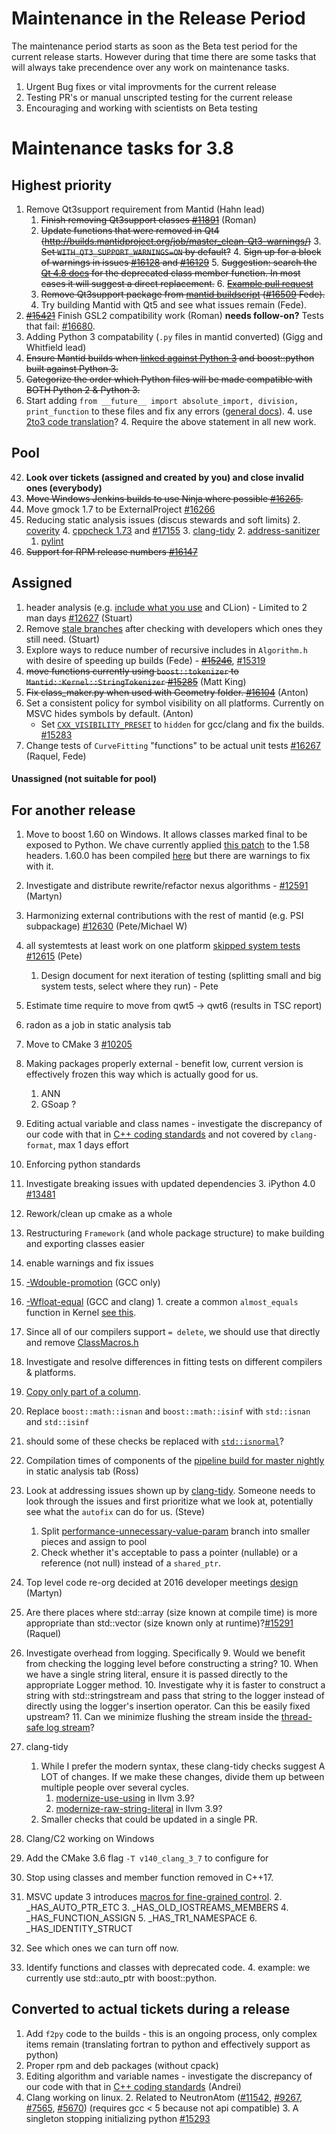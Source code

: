 Maintenance in the Release Period
=================================

The maintenance period starts as soon as the Beta test period for the current release starts.  However during that time there are some tasks that will always take precendence over any work on maintenance tasks.

1. Urgent Bug fixes or vital improvments for the current release
2. Testing PR's or manual unscripted testing for the current release
3. Encouraging and working with scientists on Beta testing


Maintenance tasks for 3.8 
=========================

Highest priority
----------------

1. Remove Qt3support requirement from Mantid (Hahn lead)
   1. ~~Finish removing Qt3support classes [#11891](https://github.com/mantidproject/mantid/issues/11891)~~  (Roman)
   2. ~~Update functions that were removed in Qt4 (http://builds.mantidproject.org/job/master_clean-Qt3-warnings/)~~
      3. ~~Set `WITH_QT3_SUPPORT_WARNINGS=ON` by default?~~
      4. ~~Sign up for a block of warnings in issues [#16128](https://github.com/mantidproject/mantid/issues/16128) and [#16129](https://github.com/mantidproject/mantid/issues/16129)~~
      5. ~~Suggestion: search the [Qt 4.8 docs](http://doc.qt.io/qt-4.8/index.html) for the deprecated class member function. In most cases it will suggest a direct replacement.~~
      6. ~~[Example pull request](https://github.com/mantidproject/mantid/pull/16235)~~
   3. ~~Remove Qt3support package from [mantid  buildscript](https://github.com/mantidproject/mantid/blob/082354338d1fca01065c1b6af235d5ad769bdc69/CMakeLists.txt#L73) ([#16509](https://github.com/mantidproject/mantid/issues/16509) Fede).~~
   4. Try building Mantid with Qt5 and see what issues remain (Fede). 
4. ~~[#15421](https://github.com/mantidproject/mantid/issues/15421)~~ Finish GSL2 compatibility work (Roman) **needs follow-on?** Tests that fail: [#16680](https://github.com/mantidproject/mantid/issues/16680).
1. Adding Python 3 compatability (`.py` files in mantid converted) (Gigg and Whitfield lead)
  1. ~~Ensure Mantid builds when [linked against Python 3](https://docs.python.org/3.5/howto/cporting.html#changes-to-object-apis) and boost::python built against Python 3.~~
  2. ~~Categorize the order which Python files will be made compatible with BOTH Python 2 & Python 3.~~
  3. Start adding `from __future__ import absolute_import, division, print_function` to these files and fix any errors ([general docs](http://python-future.org/compatible_idioms.html)).
      4. use [2to3 code translation](https://docs.python.org/2/library/2to3.html)?
      4. Require the above statement in all new work. 

Pool
----

42. **Look over tickets (assigned and created by you) and close invalid ones (everybody)**
1. ~~Move Windows Jenkins builds to use Ninja where possible [#16265](https://github.com/mantidproject/mantid/issues/16265).~~
6. Move gmock 1.7 to be ExternalProject [#16266](https://github.com/mantidproject/mantid/issues/16266)
1. Reducing static analysis issues (discus stewards and soft limits)
   2. [coverity](https://scan.coverity.com/projects/335) 
   4. [cppcheck 1.73](http://builds.mantidproject.org/job/master_cppcheck/)  and [#17155](https://github.com/mantidproject/mantid/issues/17155)
   3. [clang-tidy](http://builds.mantidproject.org/view/Static%20Analysis/job/clang_tidy/)
   2. [address-sanitizer](http://builds.mantidproject.org/view/Static%20Analysis/job/address_sanitizer/)
   1. [pylint](http://builds.mantidproject.org/job/master_pylint/)
2. ~~Support for RPM release numbers [#16147](https://github.com/mantidproject/mantid/issues/16147)~~

Assigned
--------

1. header analysis (e.g. [include what you use](http://www.mantidproject.org/IWYU) and CLion) - Limited to 2 man days [#12627](https://github.com/mantidproject/mantid/issues/12627) (Stuart)
2. Remove [stale branches](https://github.com/mantidproject/mantid/branches/stale) after checking with developers which ones they still need. (Stuart)
2. Explore ways to reduce number of recursive includes in `Algorithm.h` with desire of speeding up builds (Fede) - ~~[#15246](https://github.com/mantidproject/mantid/issues/15246)~~, [#15319](https://github.com/mantidproject/mantid/issues/15319)
3. ~~move functions currently using `boost::tokenizer` to `Mantid::Kernel::StringTokenizer` [#15285](https://github.com/mantidproject/mantid/issues/15285)~~ (Matt King)
8. ~~Fix class_maker.py when used with Geometry folder. [#16104](https://github.com/mantidproject/mantid/issues/16104)~~ (Anton)
1. Set a consistent policy for symbol visibility on all platforms. Currently on MSVC hides symbols by default. (Anton)
   - Set [`CXX_VISIBILITY_PRESET`](https://cmake.org/cmake/help/v2.8.12/cmake.html#prop_tgt:LANG_VISIBILITY_PRESET) to `hidden` for gcc/clang and fix the builds.  [#15283](https://github.com/mantidproject/mantid/issues/15283) 
7. Change tests of `CurveFitting` "functions" to be actual unit tests [#16267](https://github.com/mantidproject/mantid/issues/16267) (Raquel, Fede)


#### Unassigned (not suitable for pool)

For another release
-------------------

1. Move to boost 1.60 on Windows. It allows classes marked final to be exposed to Python. We chave currently applied [this patch](https://github.com/boostorg/type_traits/commit/04a8a9ecc2b02b7334a4b3f0459a5f62b855cc68) to the 1.58 headers. 1.60.0 has been compiled [here](https://github.com/mantidproject/thirdparty-msvc2015/tree/boost-160) but there are warnings to fix with it.
1. Investigate and distribute rewrite/refactor nexus algorithms - [#12591](http://github.com/mantidproject/mantid/issues/12591)  (Martyn)
1. Harmonizing external contributions with the rest of mantid (e.g. PSI subpackage) [#12630](https://github.com/mantidproject/mantid/issues/12630) (Pete/Michael W)
1. all systemtests at least work on one platform [skipped system tests](http://developer.mantidproject.org/systemtests/) [#12615](https://github.com/mantidproject/mantid/issues/12615) (Pete)
   1. Design document for next iteration of testing (splitting small and big system tests, select where they run) - Pete
1. Estimate time require to move from qwt5 -> qwt6 (results in TSC report)
1093777. radon as a job in static analysis tab
1. Move to CMake 3 [#10205](http://github.com/mantidproject/mantid/issues/10205)
1. Making packages properly external - benefit low, current version is effectively frozen this way which is actually good for us.
   1. ANN
   2. GSoap ?
1. Editing actual variable and class names - investigate the discrepancy of our code with that in [C++ coding standards](http://www.mantidproject.org/C%2B%2B_Coding_Standards) and not covered by `clang-format`, max 1 days effort
2. Enforcing python standards
1. Investigate breaking issues with updated dependencies
    3. iPython 4.0 [#13481](https://github.com/mantidproject/mantid/issues/13481)
1. Rework/clean up cmake as a whole
1. Restructuring `Framework` (and whole package structure) to make building and exporting classes easier
1. enable warnings and fix issues
  1. [-Wdouble-promotion](https://gist.github.com/quantumsteve/38c7be4a5606edecb223) (GCC only)
  1. [-Wfloat-equal](https://gist.github.com/quantumsteve/05b55c0743030b8c439d) (GCC and clang)
    1. create a common `almost_equals` function in Kernel [see this](http://en.cppreference.com/w/cpp/types/numeric_limits/epsilon). 
1. Since all of our compilers support `= delete`, we should use that directly and remove [ClassMacros.h](https://github.com/mantidproject/mantid/blob/master/Framework/Kernel/inc/MantidKernel/ClassMacros.h)
2. Investigate and resolve differences in fitting tests on different compilers & platforms.
4. [Copy only part of a column](https://github.com/mantidproject/mantid/issues/15884).
5. Replace `boost::math::isnan` and `boost::math::isinf` with `std::isnan` and `std::isinf`
  1. should some of these checks be replaced with [`std::isnormal`](http://www.cplusplus.com/reference/cmath/isnormal/)?
1084. Compilation times of components of the [pipeline build for master nightly](http://builds.mantidproject.org/view/Master%20Pipeline/) in static analysis tab (Ross)
1. Look at addressing issues shown up by [clang-tidy](http://builds.mantidproject.org/view/Static%20Analysis/job/clang_tidy). Someone needs to look through the issues and first prioritize what we look at, potentially see what the `autofix` can do for us. (Steve)
   1.  Split [performance-unnecessary-value-param](https://github.com/mantidproject/mantid/tree/performance-unnecessary-value-param) branch into smaller pieces and assign to pool
      1. Check whether it's acceptable to pass a pointer (nullable) or a reference (not null) instead of a `shared_ptr`.    
23. Top level code re-org decided at 2016 developer meetings [design](https://github.com/mantidproject/documents/pull/11) (Martyn)
7. Are there places where std::array (size known at compile time)  is more appropriate than std::vector (size known only at runtime)?[#15291](https://github.com/mantidproject/mantid/issues/15291) (Raquel)
8. Investigate overhead from logging. Specifically
   9. Would we benefit from checking the logging level before constructing a string?
   10. When we have a single string literal, ensure it is passed directly to the appropriate Logger method. 
   10. Investigate why it is faster to construct a string with std::stringstream and pass that string to the logger instead of directly using the logger's insertion operator. Can this be easily fixed upstream?
   11. Can we minimize flushing the stream inside the [thread-safe log stream](https://github.com/mantidproject/mantid/blob/master/Framework/Kernel/src/ThreadSafeLogStream.cpp)?
9. clang-tidy
     1. While I prefer the modern syntax, these clang-tidy checks suggest A LOT of changes. If we make these changes, divide them up between multiple people over several cycles.
         1. [modernize-use-using](https://github.com/llvm-mirror/clang-tools-extra/blob/73313677032e42e218e72a4e388bbdc179c52da0/docs/clang-tidy/checks/modernize-use-using.rst) in llvm 3.9?
         2. [modernize-raw-string-literal](https://github.com/llvm-mirror/clang-tools-extra/blob/73313677032e42e218e72a4e388bbdc179c52da0/docs/clang-tidy/checks/modernize-raw-string-literal.rst) in llvm 3.9?
      2. Smaller checks that could be updated in a single PR.

10. Clang/C2 working on Windows
   1. Add the CMake 3.6 flag `-T v140_clang_3_7` to configure for    

11. Stop using classes and member function removed in C++17.
   1. MSVC update 3 introduces [macros for fine-grained control](https://blogs.msdn.microsoft.com/vcblog/2016/08/12/stl-fixes-in-vs-2015-update-3/).
       2. _HAS_AUTO_PTR_ETC
       3. _HAS_OLD_IOSTREAMS_MEMBERS
       4. _HAS_FUNCTION_ASSIGN
       5. _HAS_TR1_NAMESPACE
       6. _HAS_IDENTITY_STRUCT
   2. See which ones we can turn off now. 
   3. Identify functions and classes with deprecated code.
     4. example: we currently use std::auto_ptr with boost::python. 
   

Converted to actual tickets during a release
--------------------------------------------

1. Add `f2py` code to the builds - this is an ongoing process, only complex items remain (translating fortran to python and effectively support as python)
1. Proper rpm and deb packages (without cpack)
1. Editing algorithm and variable names - investigate the discrepancy of our code with that in [C++ coding standards](http://www.mantidproject.org/C%2B%2B_Coding_Standards) (Andrei)
1. Clang working on linux. 
   2. Related to NeutronAtom ([#11542](https://github.com/mantidproject/mantid/issues/11542), [#9267](https://github.com/mantidproject/mantid/issues/9267), [#7565](https://github.com/mantidproject/mantid/issues/7565), [#5670](https://github.com/mantidproject/mantid/issues/5670))  (requires gcc < 5 because not api compatible)
   3. A singleton stopping initializing python [#15293](https://github.com/mantidproject/mantid/issues/15293)

